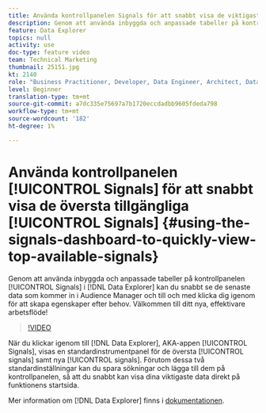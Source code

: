 ```yaml
---
title: Använda kontrollpanelen Signals för att snabbt visa de viktigaste tillgängliga signaturerna
description: Genom att använda inbyggda och anpassade tabeller på kontrollpanelen Signals i Datan Explorer kan du snabbt se de senaste data som kommer in i Audience Manager och till och med klicka dig igenom för att skapa egenskaper efter behov. Välkommen till ditt nya, effektivare arbetsflöde!
feature: Data Explorer
topics: null
activity: use
doc-type: feature video
team: Technical Marketing
thumbnail: 25151.jpg
kt: 2140
role: "Business Practitioner, Developer, Data Engineer, Architect, Data Architect, Administrator, Leader"
level: Beginner
translation-type: tm+mt
source-git-commit: a7dc335e75697a7b1720eccdadbb9605fdeda798
workflow-type: tm+mt
source-wordcount: '182'
ht-degree: 1%

---
```



# Använda kontrollpanelen [!UICONTROL Signals] för att snabbt visa de översta tillgängliga [!UICONTROL Signals] {#using-the-signals-dashboard-to-quickly-view-top-available-signals}

Genom att använda inbyggda och anpassade tabeller på kontrollpanelen [!UICONTROL Signals] i [!DNL Data Explorer] kan du snabbt se de senaste data som kommer in i Audience Manager och till och med klicka dig igenom för att skapa egenskaper efter behov. Välkommen till ditt nya, effektivare arbetsflöde!

>[!VIDEO](https://video.tv.adobe.com/v/25151/?quality=12)

När du klickar igenom till [!DNL Data Explorer], AKA-appen [!UICONTROL Signals], visas en standardinstrumentpanel för de översta [!UICONTROL signals] samt nya [!UICONTROL signals]. Förutom dessa två standardinställningar kan du spara sökningar och lägga till dem på kontrollpanelen, så att du snabbt kan visa dina viktigaste data direkt på funktionens startsida.

Mer information om [!DNL Data Explorer] finns i [dokumentationen](https://experiencecloud.adobe.com/resources/help/en_US/aam/data-explorer.html).